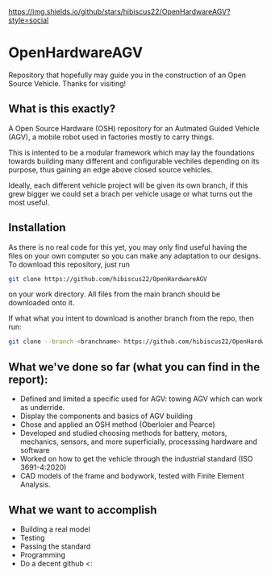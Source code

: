https://img.shields.io/github/stars/hibiscus22/OpenHardwareAGV?style=social

# OpenHardwareAGV
Repository that hopefully may guide you in the construction of an Open Source Vehicle. Thanks for visiting!

## What is this exactly?

A Open Source Hardware (OSH) repository for an Autmated Guided Vehicle (AGV), a mobile robot used in factories mostly to carry things. 

This is intented to be a modular framework which may lay the foundations towards building many different and configurable vechiles depending on its purpose, thus gaining an edge above closed source vehicles.

Ideally, each different vehicle project will be given its own branch, if this grew bigger we could set a brach per vehicle usage or what turns out the most useful.

## Installation

As there is no real code for this yet, you may only find useful having the files on your own computer so you can make any adaptation to our designs. To download this repository, just run 

```sh
git clone https://github.com/hibiscus22/OpenHardwareAGV
```
on your work directory. All files from the main branch should be downloaded onto it.

If what what you intent to download is another branch from the repo, then run:

```sh
git clone --branch <branchname> https://github.com/hibiscus22/OpenHardwareAGV
```


## What we've done so far (what you can find in the report):
- Defined and limited a specific used for AGV: towing AGV which can work as underride.
- Display the components and basics of AGV building
- Chose and applied an OSH method (Oberloier and Pearce)
- Developed and studied choosing methods for battery, motors, mechanics, sensors, and more superficially, processsing hardware and software
- Worked on how to get the vehicle through the industrial standard (ISO 3691-4:2020)
- CAD models of the frame and bodywork, tested with Finite Element Analysis.

## What we want to accomplish
- Building a real model
- Testing
- Passing the standard
- Programming
- Do a decent github <:
